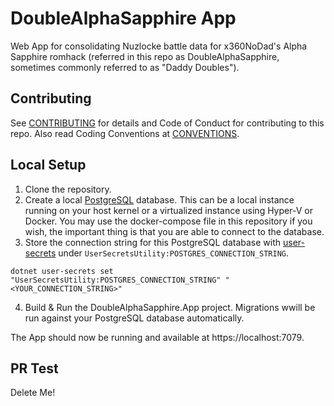 # DoubleAlphaSapphire App

Web App for consolidating Nuzlocke battle data for x360NoDad's Alpha Sapphire romhack (referred in this repo as DoubleAlphaSapphire, sometimes commonly referred to as "Daddy Doubles").


## Contributing

See [CONTRIBUTING](docs/CONTRIBUTING.md) for details and Code of Conduct for contributing to this repo. Also read Coding Conventions at [CONVENTIONS](docs/CONVENTIONS.md).


## Local Setup


1. Clone the repository.
2. Create a local [PostgreSQL](https://www.postgresql.org/) database. This can be a local instance running on your host kernel or a virtualized instance using Hyper-V or Docker. You may use the docker-compose file in this repository if you wish, the important thing is that you are able to connect to the database.
3. Store the connection string for this PostgreSQL database with [user-secrets](https://learn.microsoft.com/en-us/aspnet/core/security/app-secrets?view=aspnetcore-7.0&tabs=windows#set-a-secret) under `UserSecretsUtility:POSTGRES_CONNECTION_STRING`.

```
dotnet user-secrets set "UserSecretsUtility:POSTGRES_CONNECTION_STRING" "<YOUR_CONNECTION_STRING>"
```

4. Build & Run the DoubleAlphaSapphire.App project. Migrations wwill be run against your PostgreSQL database automatically.

The App should now be running and available at https://localhost:7079.

## PR Test

Delete Me!